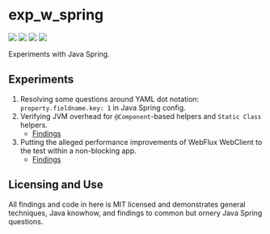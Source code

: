 # exp_w_spring

[![](https://img.shields.io/badge/Java-18-blue.svg)](https://jdk.java.net/archive/)
[![](https://img.shields.io/badge/Spring%20Boot-3.1.4-green.svg)](https://spring.io/projects/spring-boot)
[![](https://img.shields.io/badge/Gradle-7.5.1-darkslategray.svg)](https://gradle.org/)
[![](https://img.shields.io/badge/Maven-3.8.6-white.svg)](https://maven.apache.org/download.cgi)

Experiments with Java Spring.

## Experiments

1. Resolving some questions around YAML dot notation: `property.fieldname.key: 1` in Java Spring config.
2. Verifying JVM overhead for `@Component`-based helpers and `Static Class` helpers.
   * [Findings](2/_findings/Findings.md)
3. Putting the alleged performance improvements of WebFlux WebClient to the test within a non-blocking app.
   * [Findings](3/_findings//README.md)

## Licensing and Use

All findings and code in here is MIT licensed and demonstrates general techniques, Java knowhow, and findings to common but ornery Java Spring questions.